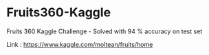 # Fruits360-Kaggle
Fruits 360 Kaggle Challenge - Solved with 94 % accuracy on test set

Link : https://www.kaggle.com/moltean/fruits/home
